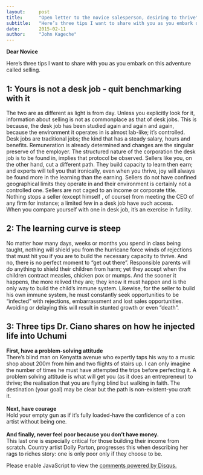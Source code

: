 ```yaml
---
layout:     post
title:      "Open letter to the novice salesperson, desiring to thrive"
subtitle:   "Here’s three tips I want to share with you as you embark on this adventure called selling"
date:       2015-02-11
author:     "John Kageche"
---
```


<p><b>Dear Novice</b></p>

<p>Here’s three tips I want to share with you as you embark on this adventure called selling.</p>

<h2 class="section-heading">1: Yours is not a desk job - quit benchmarking with it</h2>

<p>The two are as different as light is from day. Unless you explicitly look for it, information about selling is not as commonplace as that of desk jobs. This is because, the desk job has been studied again and again and again, because the environment it operates in is almost lab-like; it’s controlled. Desk jobs are traditional jobs; the kind that has a steady salary, hours and benefits.  Remuneration is already determined and changes are the singular preserve of the employer. The structured nature of the corporation the desk job is to be found in, implies that protocol be observed. Sellers like you, on the other hand, cut a different path.  They build capacity to learn then earn; and experts will tell you that ironically, even when you thrive, joy will always be found more in the learning than the earning. Sellers do not have confined geographical limits they operate in and their environment is certainly not a controlled one. Sellers are not caged to an income or corporate title.  Nothing stops a seller (except himself , of course) from meeting the CEO of any firm for instance; a limited few in a desk job have such access. <br>
When you compare yourself with one in desk job, it’s an exercise in futility. </p>

<h2 class="section-heading">2: The learning curve is steep</h2>

<p>No matter how many days, weeks or months you spend in class being taught, nothing will shield you from the hurricane force winds  of rejections that must hit you if you are to build the necessary capacity to thrive. And no, there is no perfect moment to “get out there”. Responsible parents will do anything to shield their children from harm; yet they accept when the children contract measles, chicken pox or mumps. And the sooner it happens, the more relived they are; they know it must happen and is the only way to build the child’s immune system.  Likewise, for the seller to build his own immune system, he must constantly seek opportunities to be “infected” with rejections, embarrassment and lost sales opportunities.  Avoiding or delaying this will result in stunted growth or even “death”.</p> 

<h2 class="section-heading">3: Three tips Dr. Ciano shares on how he injected life into Uchumi</h2>
 
 <p><b>First, have a problem-solving attitude</b><br>There’s blind man on Kenyatta avenue who expertly taps his way to a music shop about 200m from him and two flights of stairs up. I can only imagine the number of times he must have attempted the trips before perfecting it.  A problem solving attitude is what will get you (as it does an entrepreneur) to thrive; the realisation that you are flying blind but walking in faith. The destination (your goal) may be clear but the path is non-existent-you craft it.<br><br>
  <b>Next, have courage</b><br> Hold your empty gun as if it’s fully loaded-have the confidence of a con artist without being one.<br><br> 
  <b>And finally, never feel poor because you don’t have money.</b><br> This last one is especially critical for those building their income from scratch. Country artist Dolly Parton, progresses this when describing her rags to riches story: one is only poor only if they choose to be.</p>


<div id="disqus_thread"></div>
<script type="text/javascript">
    /* * * CONFIGURATION VARIABLES * * */
    var disqus_shortname = 'lendmeyourears';
    var disqus_identifier = '2015-02-11';
    
    /* * * DON'T EDIT BELOW THIS LINE * * */
    (function() {
        var dsq = document.createElement('script'); dsq.type = 'text/javascript'; dsq.async = true;
        dsq.src = '//' + disqus_shortname + '.disqus.com/embed.js';
        (document.getElementsByTagName('head')[0] || document.getElementsByTagName('body')[0]).appendChild(dsq);
    })();
</script>
<noscript>Please enable JavaScript to view the <a href="https://disqus.com/?ref_noscript" rel="nofollow">comments powered by Disqus.</a></noscript>
<script type="text/javascript"><!--
//<![CDATA[
    twatchData = 'page='+encodeURIComponent( window.location );
    if( typeof document.referrer != 'undefined' && document.referrer != '' ) {
        twatchData += '&ref='+encodeURIComponent( document.referrer );
    }
    twatchData += '&no_cookies=true';
    if( typeof screen.width != 'undefined' ) {
        twatchData += '&resolution='+screen.width+'x'+screen.height;
    }
    document.write('<scr'+'ipt type="text/javascript" '+
    'src="http://www.lendmeyourears.co.ke/twatch/remote/js_logger.php?'+twatchData+'">'+
    '</scr'+'ipt>');
//]]>
//--></script>
